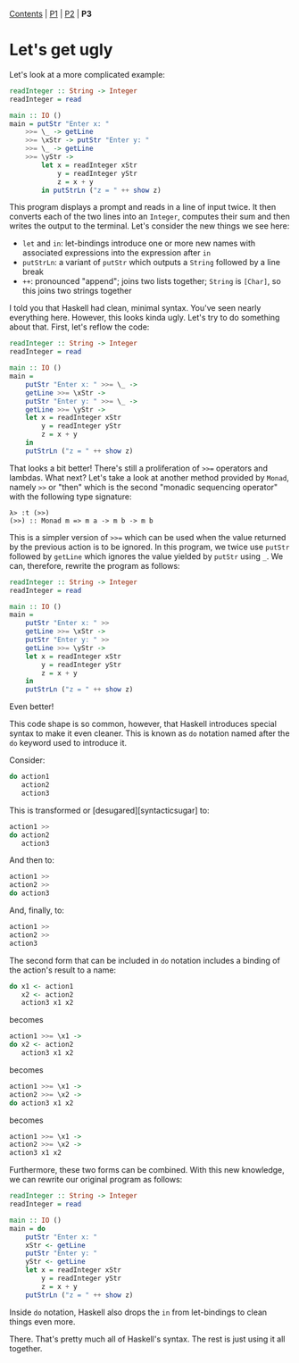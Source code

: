 [Contents](index.md) | [P1](part01.md) | [P2](part03.md) | **P3**

# Let's get ugly

Let's look at a more complicated example:

```haskell
readInteger :: String -> Integer
readInteger = read

main :: IO ()
main = putStr "Enter x: "
    >>= \_ -> getLine
    >>= \xStr -> putStr "Enter y: "
    >>= \_ -> getLine
    >>= \yStr ->
        let x = readInteger xStr
            y = readInteger yStr
            z = x + y
        in putStrLn ("z = " ++ show z)
```

This program displays a prompt and reads in a line of input twice. It then converts each of the two lines into an `Integer`, computes their sum and then writes the output to the terminal. Let's consider the new things we see here:

* `let` and `in`: let-bindings introduce one or more new names with associated expressions into the expression after `in`
*  `putStrLn`: a variant of `putStr` which outputs a `String` followed by a line break
*  `++`: pronounced "append"; joins two lists together; `String` is `[Char]`, so this joins two strings together

I told you that Haskell had clean, minimal syntax. You've seen nearly everything here. However, this looks kinda ugly. Let's try to do something about that. First, let's reflow the code:

```haskell
readInteger :: String -> Integer
readInteger = read

main :: IO ()
main =
    putStr "Enter x: " >>= \_ ->
    getLine >>= \xStr ->
    putStr "Enter y: " >>= \_ ->
    getLine >>= \yStr ->
    let x = readInteger xStr
        y = readInteger yStr
        z = x + y
    in
    putStrLn ("z = " ++ show z)
```

That looks a bit better! There's still a proliferation of `>>=` operators and lambdas. What next? Let's take a look at another method provided by `Monad`, namely `>>` or "then" which is the second "monadic sequencing operator" with the following type signature:

```ghci
λ> :t (>>)
(>>) :: Monad m => m a -> m b -> m b
```

This is a simpler version of `>>=` which can be used when the value returned by the previous action is to be ignored. In this program, we twice use `putStr` followed by `getLine` which ignores the value yielded by `putStr` using `_`. We can, therefore, rewrite the program as follows:

```haskell
readInteger :: String -> Integer
readInteger = read

main :: IO ()
main =
    putStr "Enter x: " >>
    getLine >>= \xStr ->
    putStr "Enter y: " >>
    getLine >>= \yStr ->
    let x = readInteger xStr
        y = readInteger yStr
        z = x + y
    in
    putStrLn ("z = " ++ show z)
```

Even better!

This code shape is so common, however, that Haskell introduces special syntax to make it even cleaner. This is known as `do` notation named after the `do` keyword used to introduce it.

Consider:

```haskell
do action1
   action2
   action3
```

This is transformed or [desugared][syntacticsugar] to:

```haskell
action1 >>
do action2
   action3
```

And then to:

```haskell
action1 >>
action2 >>
do action3
```

And, finally, to:

```haskell
action1 >>
action2 >>
action3
```

The second form that can be included in `do` notation includes a binding of the action's result to a name:

```haskell
do x1 <- action1
   x2 <- action2
   action3 x1 x2
```

becomes

```haskell
action1 >>= \x1 ->
do x2 <- action2
   action3 x1 x2
```

becomes

```haskell
action1 >>= \x1 ->
action2 >>= \x2 ->
do action3 x1 x2
```

becomes

```haskell
action1 >>= \x1 ->
action2 >>= \x2 ->
action3 x1 x2
```

Furthermore, these two forms can be combined. With this new knowledge, we can rewrite our original program as follows:

```haskell
readInteger :: String -> Integer
readInteger = read

main :: IO ()
main = do
    putStr "Enter x: "
    xStr <- getLine
    putStr "Enter y: "
    yStr <- getLine
    let x = readInteger xStr
        y = readInteger yStr
        z = x + y
    putStrLn ("z = " ++ show z)
```

Inside `do` notation, Haskell also drops the `in` from let-bindings to clean things even more.

There. That's pretty much all of Haskell's syntax. The rest is just using it all together.

[syntactisugar]: https://en.wikipedia.org/wiki/Syntactic_sugar